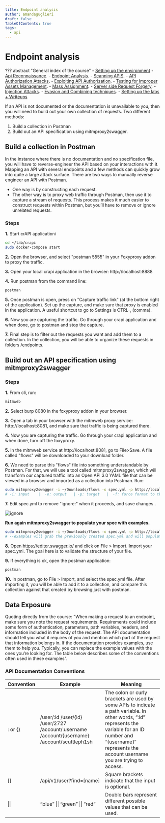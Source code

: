 ```yaml
---
title: Endpoint analysis
author: amandaguglieri
draft: false
TableOfContents: true
tags:
  - api
---
```


# Endpoint analysis

??? abstract "General index of the course"
    - [Setting up the environment](setting-up-kali.md)
    - [Api Reconnaissance](api-reconnaissance.md).
    - [Endpoint Analysis](endpoint-analysis.md).
    - [Scanning APIS](scanning-apis.md).
    - [API Authorization Attacks](api-authentication-attacks.md).
    - [Exploiting API Authorization](exploiting-api-authorization.md).
    - [Testing for Improper Assets Management](improper-assets-management.md).
    - [Mass Assignment](docs/hackingapis/mass-assignment.md).
    - [Server side Request Forgery](server-side-request-forgery-ssrf.md).
    - [Injection Attacks](injection-attacks.md). 
    - [Evasion and Combining techniques](evasion-combining-techniques.md).
    - [Setting up the labs + Writeups](other-labs.md)

If an API is not documented or the documentation is unavailable to you, then you will need to build out your own collection of requests. Two different methods:

1. Build a collection in Postman
2. Build out an API specification using mitmproxy2swagger.

## Build a collection in Postman

In the instance where there is no documentation and no specification file, you will have to reverse-engineer the API based on your interactions with it. Mapping an API with several endpoints and a few methods can quickly grow into quite a large attack surface.  There are two ways to manually reverse engineer an API with Postman. 

- One way is by constructing each request. 
- The other way is to proxy web traffic through Postman, then use it to capture a stream of requests. This process makes it much easier to construct requests within Postman, but you’ll have to remove or ignore unrelated requests. 

### Steps

**1.** Start crAPI applicationi

```bash
cd ~/lab/crapi
sudo docker-compose start
```

**2.** Open the browser, and select "postman 5555" in your Foxyproxy addon to proxy the traffic. 

**3.** Open your local crapi application in the browser: http://localhost:8888

**4.** Run postman from the command line:

```bash
postman
```

**5.** Once postman is open, press on "Capture traffic link" (at the bottom right of the application). Set up the capture, and make sure that proxy is enabled in the application. A useful shortcut to go to Settings is CTRL-, (comma).

**6.** Now you are capturing the traffic. Go through your crapi application and when done, go to postman and stop the capture. 

**7.** Final step is to filter out the requests you want and add them to a collection. In the collection, you will be able to organize these requests in folders /endpoints.


## Build out an API specification using mitmproxy2swagger

### Steps

**1.** From cli, run:

```bash
mitmweb
```

**2.** Select burp 8080 in the foxyproxy addon in your browser.

**3.** Open a tab in your browser with the mitmweb proxy service: http://localhost:8081, and make sure that traffic is being captured there.

**4.** Now you are capturing the traffic. Go through your crapi application and when done, turn off the foxyproxy.

**5.** In the mitmweb service at http://localhost:8081, go to File>Save. A file called "flows" will be downloaded to your download folder.

**6.** We need to parse this "flows" file into something understandable by Postman. For that, we will use a tool called mitmproxy2swagger, which will transform our captured traffic into an Open API 3.0 YAML file that can be viewed in a browser and imported as a collection into Postman. Run:

```bash
sudo mitmproxy2swagger -i ~/Downloads/flows -o spec.yml -p http://localhost:8888/ -f flow 
# -i: input    |  -o: output   | -p: target   |  -f: force format to the specified.
```

**7.** Edit spec.yml to remove "ignore:" when it proceeds, and save changes . 

![ignore](../img/ignore.png) 

**Run again mitmproxy2swagger to populate your spec with examples.**

```bash
sudo mitmproxy2swagger -i ~/Downloads/flows -o spec.yml -p http://localhost:8888/ -f flow --examples
# --examples will grab the previously created spec.yml and will populate it with real examples. We do this in two steps to avoid creating examples for request out of scope.  
```

**8.** Open https://editor.swagger.io/ and click on File > Import. Import your spec.yml. The goal here is to validate the structure of your file.

**9.** If everything is ok, open the postman application:

```bash
postman
```

**10.** In postman, go to File > Import, and select the spec.yml file. After importing it, you will be able to add it to a collection, and compare this collection against that created by browsing just with postman.


## Data Exposure

Quoting directly from the course: "When making a request to an endpoint, make sure you note the request requirements. Requirements could include some form of authentication, parameters, path variables, headers, and information included in the body of the request. The API documentation should tell you what it requires of you and mention which part of the request that information belongs in. If the documentation provides examples, use them to help you. Typically, you can replace the example values with the ones you’re looking for. The table below describes some of the conventions often used in these examples".

### API Documentation Conventions

| Convention | Example | Meaning |
| ---------- | ------- | ------- |
| : or {} | /user/:id /user/{id} /user/2727 /account/:username  /account/{username}  /account/scuttleph1sh |  The colon or curly brackets are used by some APIs to indicate a path variable. In other words, “:id” represents the variable for an ID number and “{username}” represents the account username you are trying to access. | 
|  [] | /api/v1/user?find=[name] | Square brackets indicate that the input is optional. |
| \|\| | “blue” \|\| “green” \|\| “red” | Double bars represent different possible values that can be used. |
